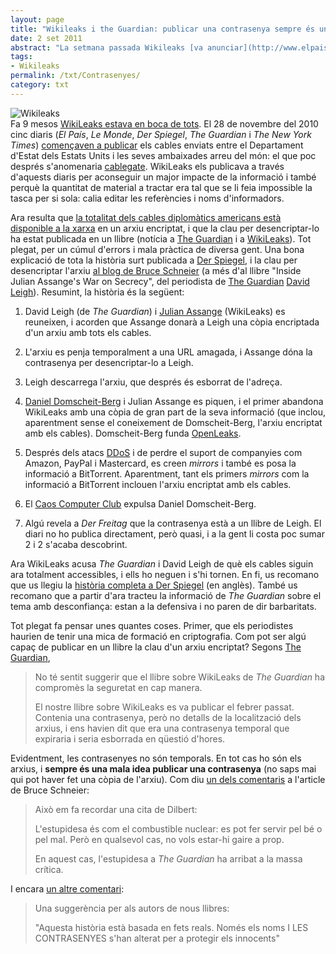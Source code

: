 ```yaml
---
layout: page
title: "Wikileaks i the Guardian: publicar una contrasenya sempre és una mala idea"
date: 2 set 2011
abstract: "La setmana passada Wikileaks [va anunciar](http://www.elpais.com/articulo/internacional/Wikileaks/anuncia/publicacion/todos/cables/diplomaticos/proteger/fuentes/elpepuint/20110902elpepuint_3/Tes) que publicaria tots els cables dimplomàtics de les ambaixades dels Estats Units (el conegut com a cas cablegate) sense editar; és a dir, sense cap alteració que amagués, per exemple, els noms dels informadors. La raó per fer-ho és que la contrasenya que protegia l'arxiu encriptat amb tota la informació havia estat publicada obertament per l'editor executiu d'investigacions del diari anglès the Guardian, David Leigh, en el seu llibre sobre Wikileaks, i que per tant ja no tenia sentit seguir protegint la informació. Tanmateix, ara els principals diaris que van començar publicant el cas cablegate ---inclòs El País--- [han emès un comunicat](http://www.elpais.com/articulo/internacional/Wikileaks/anuncia/publicacion/todos/cables/diplomaticos/proteger/fuentes/elpepuint/20110902elpepuint_3/Tes) condemnant la decisió de Wikileaks (perquè desprotegeix les fonts) però no l'error de David Leigh i the Guardian."
tags:
- Wikileaks
permalink: /txt/Contrasenyes/
category: txt
---
```


![Wikileaks](wikileaks.png)  
Fa 9 mesos [WikiLeaks estava en boca de tots][1]. El 28 de novembre del 2010
cinc diaris (*El País*, *Le Monde*, *Der Spiegel*, *The Guardian* i *The New
York Times*) [començaven a publicar][2] els cables enviats entre el Departament
d'Estat dels Estats Units i les seves ambaixades arreu del món: el que poc
després s'anomenaria [cablegate][3]. WikiLeaks els publicava a través d'aquests
diaris per aconseguir un major impacte de la informació i també perquè la
quantitat de material a tractar era tal que se li feia impossible la tasca per
si sola: calia editar les referències i noms d'informadors.

[1]: <http://cuquet.wordpress.com/2010/12/07/apunts-sobre-wikileaks/>

[2]: <http://www.elpais.com/documentossecretos/>

[3]: <http://wikileaks.org/cablegate.html>

Ara resulta que [la totalitat dels cables diplomàtics americans està disponible
a la xarxa][4] en un arxiu encriptat, i que la clau per desencriptar-lo ha estat
publicada en un llibre (notícia a [The Guardian][5] i a [WikiLeaks][6]). Tot
plegat, per un cúmul d'errors i mala pràctica de diversa gent. Una bona
explicació de tota la història surt publicada a [Der Spiegel][7], i la clau per
desencriptar l'arxiu [al blog de Bruce Schneier][8] (a més d'al llibre "Inside
Julian Assange's War on Secrecy", del periodista de [The Guardian][9] [David
Leigh][10]). Resumint, la història és la següent:

[4]: <https://www.schneier.com/blog/archives/2011/09/unredacted_us_d.html>

[5]: <http://www.guardian.co.uk/world/2011/sep/01/unredacted-us-embassy-cables-online>

[6]: <http://www.wikileaks.org/Guardian-journalist-negligently.html>

[7]: <http://www.spiegel.de/international/world/0,1518,783778,00.html>

[8]: <https://www.schneier.com/blog/archives/2011/09/unredacted_us_d.html>

[9]: <http://www.guardian.co.uk/profile/davidleigh>

[10]: <http://en.wikipedia.org/wiki/David_Leigh>

1.  David Leigh (de *The Guardian*) i [Julian Assange][11] (WikiLeaks) es
    reuneixen, i acorden que Assange donarà a Leigh una còpia encriptada d'un
    arxiu amb tots els cables.

    [11]: <http://ca.wikipedia.org/wiki/Julian_Assange>

2.  L'arxiu es penja temporalment a una URL amagada, i Assange dóna la
    contrasenya per desencriptar-lo a Leigh.

3.  Leigh descarrega l'arxiu, que després és esborrat de l'adreça.

4.  [Daniel Domscheit-Berg][12] i Julian Assange es piquen, i el primer abandona
    WikiLeaks amb una còpia de gran part de la seva informació (que inclou,
    aparentment sense el coneixement de Domscheit-Berg, l'arxiu encriptat amb
    els cables). Domscheit-Berg funda [OpenLeaks][13].

    [12]: <http://ca.wikipedia.org/wiki/Daniel_Domscheit-Berg>

    [13]: <https://openleaks.org/>

5.  Després dels atacs [DDoS][14] i de perdre el suport de companyies com
    Amazon, PayPal i Mastercard, es creen *mirrors* i també es posa la
    informació a BitTorrent. Aparentment, tant els primers *mirrors* com la
    informació a BitTorrent inclouen l'arxiu encriptat amb els cables.

    [14]: <http://ca.wikipedia.org/wiki/Denegaci%C3%B3_de_servei>

6.  El [Caos Computer Club][15] expulsa Daniel Domscheit-Berg.

    [15]: <http://www.spiegel.de/international/germany/0,1518,780289,00.html>

7.  Algú revela a *Der Freitag* que la contrasenya està a un llibre de Leigh. El
    diari no ho publica directament, però quasi, i a la gent li costa poc sumar
    2 i 2 s'acaba descobrint.

Ara WikiLeaks acusa *The Guardian* i David Leigh de què els cables siguin ara
totalment accessibles, i ells ho neguen i s'hi tornen. En fi, us recomano que us
llegiu la [història completa a Der Spiegel][16] (en anglès). També us recomano
que a partir d'ara tracteu la informació de *The Guardian* sobre el tema amb
desconfiança: estan a la defensiva i no paren de dir barbaritats.

[16]: <http://www.spiegel.de/international/world/0,1518,783778,00.html>

Tot plegat fa pensar unes quantes coses. Primer, que els periodistes haurien de
tenir una mica de formació en criptografia. Com pot ser algú capaç de publicar
en un llibre la clau d'un arxiu encriptat? Segons [The Guardian][17],

[17]: <http://www.guardian.co.uk/world/2011/sep/01/unredacted-us-embassy-cables-online>

>   No té sentit suggerir que el llibre sobre WikiLeaks de *The Guardian* ha
>   compromès la seguretat en cap manera.
>
>   El nostre llibre sobre WikiLeaks es va publicar el febrer passat. Contenia
>   una contrasenya, però no detalls de la localització dels arxius, i ens
>   havien dit que era una contrasenya temporal que expiraria i seria esborrada
>   en qüestió d'hores.

Evidentment, les contrasenyes no són temporals. En tot cas ho són els arxius, i
**sempre és una mala idea publicar una contrasenya** (no saps mai qui pot haver
fet una còpia de l'arxiu). Com diu [un dels comentaris][18] a l'article de Bruce
Schneier:

[18]: <http://www.schneier.com/blog/archives/2011/09/unredacted_us_d.html#c580855>

>   Això em fa recordar una cita de Dilbert:
>
>   L'estupidesa és com el combustible nuclear: es pot fer servir pel bé o pel
>   mal. Però en qualsevol cas, no vols estar-hi gaire a prop.
>
>   En aquest cas, l'estupidesa a *The Guardian* ha arribat a la massa crítica.

I encara [un altre comentari][19]:

[19]: <http://www.schneier.com/blog/archives/2011/09/unredacted_us_d.html#c580863>

>   Una suggerència per als autors de nous llibres:
>
>   "Aquesta història està basada en fets reals. Només els noms I LES
>   CONTRASENYES s'han alterat per a protegir els innocents"
